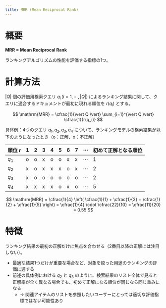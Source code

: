 ```yaml
---
title: MRR (Mean Reciprocal Rank)
---
```

# 概要

**MRR = Mean Reciprocal Rank**

ランキングアルゴリズムの性能を評価する指標の1つ。

# 計算方法

$\vert Q \vert$ 個の評価用検索クエリ $q_i\,(i=1,\cdots,\vert Q \vert)$ によるランキング結果に関して、クエリに適合するドキュメントが最初に現れる順位を $r(q_i)$ とする。

$$
\mathrm{MRR} = \cfrac{1}{\vert Q \vert} \sum_{i=1}^{\vert Q \vert} \cfrac{1}{r(q_i)}
$$

具体例：4つのクエリ $q_1,q_2,q_3,q_4$ について、ランキングモデルの検索結果が以下のようになったとき（o：正解、x：不正解）

| 順位 $r$ | 1 | 2 | 3 | 4 | 5 | 6 | 7 | $\cdots$ | 初めて正解となる順位 |
| :-- | :-- | :-- | :-- | :-- | :-- | :-- | :-- | :-- | :-- |
| $q_1$ | o | o | x | o | o | x | x | $\cdots$ | 1 |
| $q_2$ | x | o | x | x | x | o | x | $\cdots$ | 2 |
| $q_3$ | x | o | o | o | o | o | o | $\cdots$ | 2 |
| $q_4$ | x | x | x | x | o | x | o | $\cdots$ | 5 |

$$
\mathrm{MRR} = \cfrac{1}{4} \left(
    \cfrac{1}{1} + \cfrac{1}{2} + \cfrac{1}{2} + \cfrac{1}{5}
\right)
= \cfrac{1}{4} \cdot \cfrac{22}{10}
= \cfrac{11}{20} = 0.55
$$

# 特徴

ランキング結果の最初の正解だけに焦点を合わせる（2番目以降の正解には注目しない）。

- 最適な結果1つだけが重要な場合など、対象を絞った用途のランキングの評価に適する
- 前述の具体例における $q_2$ と $q_3$ のように、検索結果のリスト全体で見ると正解率が全く異なる場合でも、初めて正解になる順位が同じなら同じ重みになる
    - → 関連アイテムのリストを参照したいユーザーにとっては適切な評価指標ではない可能性あり
